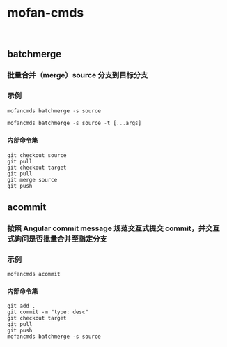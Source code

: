 # mofan-cmds

<br/>

## batchmerge

### 批量合并（merge）source 分支到目标分支

### 示例

```javascript
mofancmds batchmerge -s source

mofancmds batchmerge -s source -t [...args]
```

#### 内部命令集

```
git checkout source
git pull
git checkout target
git pull
git merge source
git push
```

## acommit

### 按照 Angular commit message 规范交互式提交 commit，并交互式询问是否批量合并至指定分支

### 示例

```javascript
mofancmds acommit
```

#### 内部命令集

```
git add .
git commit -m "type: desc"
git checkout target
git pull
git push
mofancmds batchmerge -s source
```
